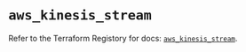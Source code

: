 # `aws_kinesis_stream`

Refer to the Terraform Registory for docs: [`aws_kinesis_stream`](https://registry.terraform.io/providers/hashicorp/aws/4.64.0/docs/resources/kinesis_stream).
